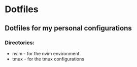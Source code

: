 # Dotfiles

## Dotfiles for my personal configurations

### Directories:

- nvim - for the nvim environment
- tmux - for the tmux configurations

